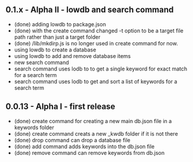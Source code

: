 ## 0.1.x - Alpha II - lowdb and search command
  * (done) adding lowdb to package.json
  * (done) with the create command changed -t option to be a target file path rather than just a target folder
  * (done) /lib/mkdirp.js is no longer used in create command for now.
  * using lowdb to create a database
  * using lowdb to add and remove database items
  * new search command
  * search command uses lodb to to get a single keyword for exact match for a search term
  * search command uses lodb to get and sort a list of keywords for a search term

## 0.0.13 - Alpha I - first release
  * (done) create command for creating a new main db.json file in a keywords folder
  * (done) create command creats a new _kwdb folder if it is not there
  * (done) drop command can drop a database file
  * (done) add command adds keywords into the db.json file
  * (done) remove command can remove keywords from db.json

